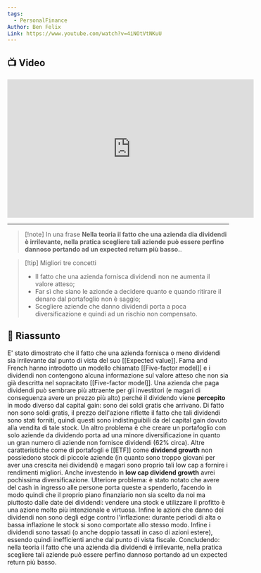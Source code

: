 ```yaml
---
tags:
  - PersonalFinance
Author: Ben Felix
Link: https://www.youtube.com/watch?v=4iNOtVtNKuU
---
```

## 📺 Video
<div class="iframe-container">
  <iframe width="560" height="315" src="https://www.youtube.com/embed/4iNOtVtNKuU" title="YouTube video player" frameborder="0" allow="accelerometer; autoplay; clipboard-write; encrypted-media; gyroscope; picture-in-picture" allowfullscreen></iframe>
</div>

---

> [!note] In una frase
> **Nella teoria il fatto che una azienda dia dividendi è irrilevante, nella pratica scegliere tali aziende può essere perfino dannoso portando ad un expected return più basso.**.

> [!tip] Migliori tre concetti
> - Il fatto che una azienda fornisca dividendi non ne aumenta il valore atteso;
> - Far sì che siano le azionde a decidere quanto e quando ritirare il denaro dal portafoglio non è saggio;
> - Scegliere aziende che danno dividendi porta a poca diversificazione e quindi ad un rischio non compensato.

## 📒 Riassunto
E' stato dimostrato che il fatto che una azienda fornisca o meno dividendi sia irrilevante dal punto di vista del suo [[Expected value]].
Fama and French hanno introdotto un modello chiamato [[Five-factor model]]
e i dividendi non contengono alcuna informazione sul valore atteso che non sia già descritta nel sopracitato [[Five-factor model]]. 
Una azienda che paga dividendi può sembrare più attraente per gli investitori (e magari di conseguenza avere un prezzo più alto) perché il dividendo viene **percepito** in modo diverso dal capital gain: sono dei soldi gratis che arrivano.
Di fatto non sono soldi gratis, il prezzo dell'azione riflette il fatto che tali dividendi sono stati forniti, quindi questi sono indistinguibili da del capital gain dovuto alla vendita di tale stock.
Un altro problema è che creare un portafoglio con solo aziende da dividendo porta ad una minore diversificazione in quanto un gran numero di aziende non fornisce dividendi (62% circa).
Altre caratteristiche come di portafogli e [[ETF]] come **dividend growth** non possiedono stock di piccole aziende (in quanto sono troppo giovani per aver una crescita nei dividendi) e magari sono proprio tali low cap a fornire i rendimenti migliori.
Anche investendo in **low cap dividend growth** avrei pochissima diversificazione.
Ulteriore problema: è stato notato che avere del cash in ingresso alle persone porta queste a spenderlo, facendo in modo quindi che il proprio piano finanziario non sia scelto da noi ma piuttosto dalle date dei dividendi: vendere una stock e utilizzare il profitto è una azione molto più intenzionale e virtuosa. 
Infine le azioni che danno dei dividendi non sono degli edge contro l'inflazione: durante periodi di alta o bassa inflazione le stock si sono comportate allo stesso modo.
Infine i dividendi sono tassati (o anche doppio tassati in caso di azioni estere), essendo quindi inefficienti anche dal punto di vista fiscale.
Concludendo: nella teoria il fatto che una azienda dia dividendi è irrilevante, nella pratica scegliere tali aziende può essere perfino dannoso portando ad un expected return più basso.